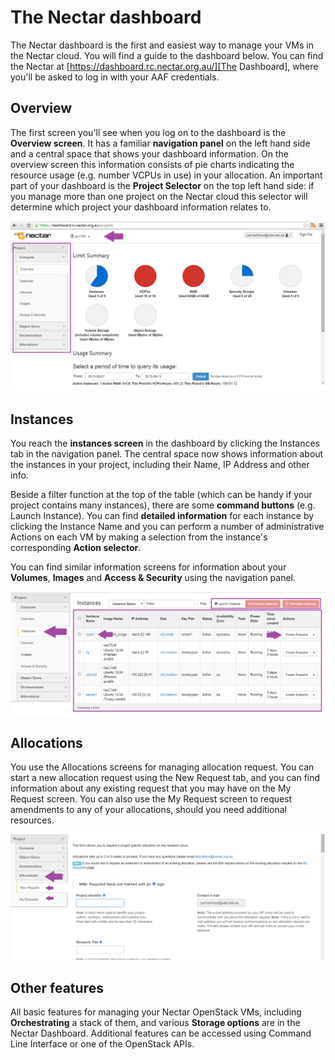 # The Nectar dashboard

The Nectar dashboard is the first and easiest way to manage your VMs in the
Nectar cloud. You will find a guide to the dashboard below. You can find the
Nectar at [https://dashboard.rc.nectar.org.au/][The Dashboard], where you'll
be asked to log in with your AAF credentials.

## Overview

The first screen you'll see when you log on to the dashboard is the **Overview
screen**. It has a familiar **navigation panel** on the left hand side and a
central space that shows your dashboard information. On the overview screen
this information consists of pie charts indicating the resource usage (e.g.
number VCPUs in use) in your allocation. An important part of your dashboard
is the **Project Selector** on the top left hand side: if you manage more than
one project on the Nectar cloud this selector will determine which project
your dashboard information relates to.


![Dashboard Overview](images/dashboard_overview.png)


## Instances

You reach the **instances screen** in the dashboard by clicking the Instances
tab in the navigation panel. The central space now shows information about the
instances in your project, including their Name, IP Address and other info.

Beside a filter function at the top of the table (which can be handy if your
project contains many instances), there are some **command buttons** (e.g.
Launch Instance). You can find **detailed information** for each instance by
clicking the Instance Name and you can perform a number of administrative
Actions on each VM by making a selection from the instance's corresponding
**Action selector**.

You can find similar information screens for information about your
**Volumes**, **Images** and **Access & Security** using the navigation panel.

![Dashboard Instances](images/dashboard_instances.png)

## Allocations

You use the Allocations screens for managing allocation request. You can
start a new allocation request using the New Request tab, and you can find
information about any existing request that you may have on the My Request
screen. You can also use the My Request screen to request amendments to any
of your allocations, should you need additional resources.

![Dashboard Allocations](images/dashboard_allocations.png)

## Other features

All basic features for managing your Nectar OpenStack VMs, including
**Orchestrating** a stack of them, and various **Storage options** are in 
the Nectar Dashboard. Additional features can be accessed using Command 
Line Interface or one of the OpenStack APIs.

[The Dashboard]: https://dashboard.rc.nectar.org.au/


